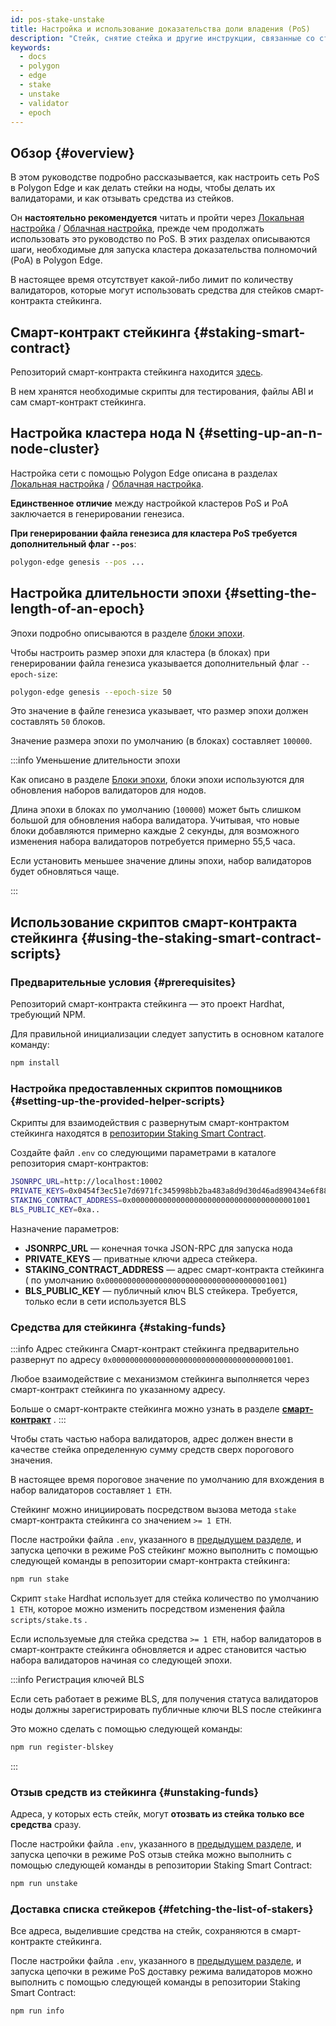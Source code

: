 ```yaml
---
id: pos-stake-unstake
title: Настройка и использование доказательства доли владения (PoS)
description: "Стейк, снятие стейка и другие инструкции, связанные со стейками."
keywords:
  - docs
  - polygon
  - edge
  - stake
  - unstake
  - validator
  - epoch
---
```


## Обзор {#overview}

В этом руководстве подробно рассказывается, как настроить сеть PoS в Polygon Edge и как делать стейки на ноды,
чтобы делать их валидаторами, и как отзывать средства из стейков.

Он **настоятельно рекомендуется** читать и пройти через  [Локальная настройка](/docs/edge/get-started/set-up-ibft-locally) / [Облачная настройка](/docs/edge/get-started/set-up-ibft-on-the-cloud), прежде чем продолжать использовать это руководство по PoS. В этих разделах описываются шаги, необходимые для запуска кластера доказательства полномочий (PoA) в
Polygon Edge.

В настоящее время отсутствует какой-либо лимит по количеству валидаторов, которые могут использовать средства для стейков смарт-контракта стейкинга.

## Смарт-контракт стейкинга {#staking-smart-contract}

Репозиторий смарт-контракта стейкинга находится [здесь](https://github.com/0xPolygon/staking-contracts).

В нем хранятся необходимые скрипты для тестирования, файлы ABI и сам смарт-контракт стейкинга.

## Настройка кластера нода N {#setting-up-an-n-node-cluster}

Настройка сети с помощью Polygon Edge описана в разделах
 [Локальная настройка](/docs/edge/get-started/set-up-ibft-locally) / [Облачная настройка](/docs/edge/get-started/set-up-ibft-on-the-cloud).

**Единственное отличие** между настройкой кластеров PoS и PoA заключается в генерировании генезиса.

**При генерировании файла генезиса для кластера PoS требуется дополнительный флаг `--pos`**:

```bash
polygon-edge genesis --pos ...
```

## Настройка длительности эпохи {#setting-the-length-of-an-epoch}

Эпохи подробно описываются в разделе [блоки эпохи](/docs/edge/consensus/pos-concepts#epoch-blocks).

Чтобы настроить размер эпохи для кластера (в блоках) при генерировании файла генезиса указывается дополнительный флаг
 `--epoch-size`:

```bash
polygon-edge genesis --epoch-size 50
```

Это значение в файле генезиса указывает, что размер эпохи должен составлять `50` блоков.

Значение размера эпохи по умолчанию (в блоках) составляет `100000`.

:::info Уменьшение длительности эпохи

Как описано в разделе [Блоки эпохи](/docs/edge/consensus/pos-concepts#epoch-blocks),
блоки эпохи используются для обновления наборов валидаторов для нодов.

Длина эпохи в блоках по умолчанию (`100000`) может быть слишком большой для обновления набора валидатора. Учитывая, что новые блоки добавляются примерно каждые 2 секунды, для возможного изменения набора валидаторов потребуется примерно 55,5 часа.

Если установить меньшее значение длины эпохи, набор валидаторов будет обновляться чаще.

:::

## Использование скриптов смарт-контракта стейкинга {#using-the-staking-smart-contract-scripts}

### Предварительные условия {#prerequisites}

Репозиторий смарт-контракта стейкинга — это проект Hardhat, требующий NPM.

Для правильной инициализации следует запустить в основном каталоге команду:

```bash
npm install
````

### Настройка предоставленных скриптов помощников {#setting-up-the-provided-helper-scripts}

Скрипты для взаимодействия с развернутым смарт-контрактом стейкинга находятся в [репозитории Staking Smart Contract](https://github.com/0xPolygon/staking-contracts).

Создайте файл `.env` со следующими параметрами в каталоге репозитория смарт-контрактов:

```bash
JSONRPC_URL=http://localhost:10002
PRIVATE_KEYS=0x0454f3ec51e7d6971fc345998bb2ba483a8d9d30d46ad890434e6f88ecb97544
STAKING_CONTRACT_ADDRESS=0x0000000000000000000000000000000000001001
BLS_PUBLIC_KEY=0xa..
```

Назначение параметров:

* **JSONRPC_URL** — конечная точка JSON-RPC для запуска нода
* **PRIVATE_KEYS** — приватные ключи адреса стейкера.
* **STAKING_CONTRACT_ADDRESS** — адрес смарт-контракта стейкинга (
по умолчанию `0x0000000000000000000000000000000000001001`)
* **BLS_PUBLIC_KEY** — публичный ключ BLS стейкера. Требуется, только если в сети используется BLS

### Средства для стейкинга {#staking-funds}

:::info Адрес стейкинга
Смарт-контракт стейкинга предварительно развернут по адресу `0x0000000000000000000000000000000000001001`.

Любое взаимодействие с механизмом стейкинга выполняется через смарт-контракт стейкинга по указанному адресу.

Больше о смарт-контракте стейкинга можно узнать в разделе
**[смарт-контракт](/docs/edge/consensus/pos-concepts#contract-pre-deployment)** .
:::

Чтобы стать частью набора валидаторов, адрес должен внести в качестве стейка определенную сумму средств сверх порогового значения.

В настоящее время пороговое значение по умолчанию для вхождения в набор валидаторов составляет `1 ETH`.

Стейкинг можно инициировать посредством вызова метода `stake` смарт-контракта стейкинга со значением `>= 1 ETH`.

После настройки файла `.env`, указанного в [предыдущем разделе](/docs/edge/consensus/pos-stake-unstake#setting-up-the-provided-helper-scripts), и запуска цепочки в режиме PoS стейкинг можно выполнить с помощью следующей команды в репозитории смарт-контракта стейкинга:

```bash
npm run stake
```

Скрипт `stake` Hardhat использует для стейка количество по умолчанию `1 ETH`, которое можно изменить посредством изменения файла `scripts/stake.ts`
.

Если используемые для стейка средства `>= 1 ETH`, набор валидаторов в смарт-контракте стейкинга обновляется и адрес
становится частью набора валидаторов начиная со следующей эпохи.

:::info Регистрация ключей BLS

Если сеть работает в режиме BLS, для получения статуса валидаторов ноды должны зарегистрировать публичные ключи BLS после стейкинга

Это можно сделать с помощью следующей команды:

```bash
npm run register-blskey
```
:::

### Отзыв средств из стейкинга {#unstaking-funds}

Адреса, у которых есть стейк, могут **отозвать из стейка только все средства** сразу.

После настройки файла `.env`, указанного в [предыдущем разделе](/docs/edge/consensus/pos-stake-unstake#setting-up-the-provided-helper-scripts),
и запуска цепочки в режиме PoS отзыв стейка можно выполнить с помощью следующей команды в репозитории Staking Smart Contract:

```bash
npm run unstake
```

### Доставка списка стейкеров {#fetching-the-list-of-stakers}

Все адреса, выделившие средства на стейк, сохраняются в смарт-контракте стейкинга.

После настройки файла `.env`, указанного в [предыдущем разделе](/docs/edge/consensus/pos-stake-unstake#setting-up-the-provided-helper-scripts),
и запуска цепочки в режиме PoS доставку режима валидаторов можно выполнить с помощью следующей команды в репозитории Staking Smart Contract:

```bash
npm run info
```
